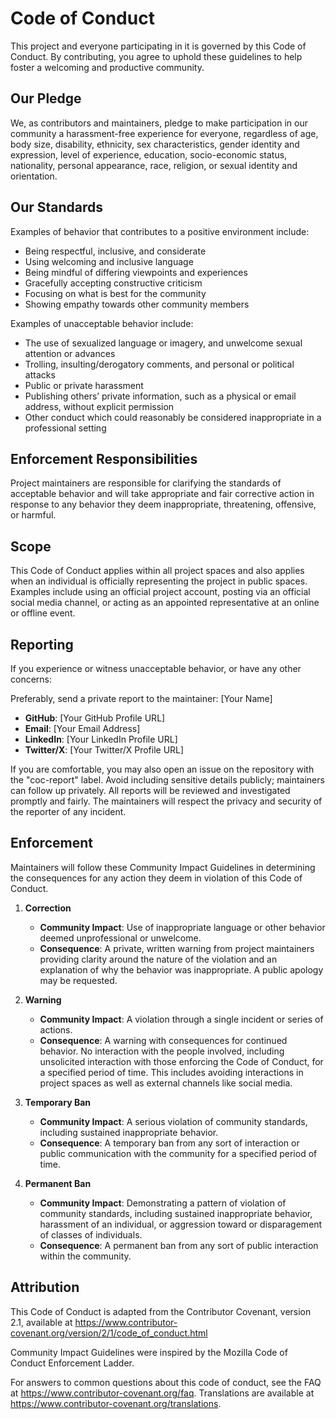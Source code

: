# Code of Conduct

This project and everyone participating in it is governed by this Code of Conduct. By contributing, you agree to uphold these guidelines to help foster a welcoming and productive community.

## Our Pledge

We, as contributors and maintainers, pledge to make participation in our community a harassment-free experience for everyone, regardless of age, body size, disability, ethnicity, sex characteristics, gender identity and expression, level of experience, education, socio-economic status, nationality, personal appearance, race, religion, or sexual identity and orientation.

## Our Standards

Examples of behavior that contributes to a positive environment include:
- Being respectful, inclusive, and considerate
- Using welcoming and inclusive language
- Being mindful of differing viewpoints and experiences
- Gracefully accepting constructive criticism
- Focusing on what is best for the community
- Showing empathy towards other community members

Examples of unacceptable behavior include:
- The use of sexualized language or imagery, and unwelcome sexual attention or advances
- Trolling, insulting/derogatory comments, and personal or political attacks
- Public or private harassment
- Publishing others’ private information, such as a physical or email address, without explicit permission
- Other conduct which could reasonably be considered inappropriate in a professional setting

## Enforcement Responsibilities

Project maintainers are responsible for clarifying the standards of acceptable behavior and will take appropriate and fair corrective action in response to any behavior they deem inappropriate, threatening, offensive, or harmful.

## Scope

This Code of Conduct applies within all project spaces and also applies when an individual is officially representing the project in public spaces. Examples include using an official project account, posting via an official social media channel, or acting as an appointed representative at an online or offline event.

## Reporting

If you experience or witness unacceptable behavior, or have any other concerns:

Preferably, send a private report to the maintainer: [Your Name]
- **GitHub**: [Your GitHub Profile URL]
- **Email**: [Your Email Address]
- **LinkedIn**: [Your LinkedIn Profile URL]
- **Twitter/X**: [Your Twitter/X Profile URL]

If you are comfortable, you may also open an issue on the repository with the "coc-report" label. Avoid including sensitive details publicly; maintainers can follow up privately. All reports will be reviewed and investigated promptly and fairly. The maintainers will respect the privacy and security of the reporter of any incident.

## Enforcement

Maintainers will follow these Community Impact Guidelines in determining the consequences for any action they deem in violation of this Code of Conduct.

1. **Correction**
   - **Community Impact**: Use of inappropriate language or other behavior deemed unprofessional or unwelcome.
   - **Consequence**: A private, written warning from project maintainers providing clarity around the nature of the violation and an explanation of why the behavior was inappropriate. A public apology may be requested.

2. **Warning**
   - **Community Impact**: A violation through a single incident or series of actions.
   - **Consequence**: A warning with consequences for continued behavior. No interaction with the people involved, including unsolicited interaction with those enforcing the Code of Conduct, for a specified period of time. This includes avoiding interactions in project spaces as well as external channels like social media.

3. **Temporary Ban**
   - **Community Impact**: A serious violation of community standards, including sustained inappropriate behavior.
   - **Consequence**: A temporary ban from any sort of interaction or public communication with the community for a specified period of time.

4. **Permanent Ban**
   - **Community Impact**: Demonstrating a pattern of violation of community standards, including sustained inappropriate behavior, harassment of an individual, or aggression toward or disparagement of classes of individuals.
   - **Consequence**: A permanent ban from any sort of public interaction within the community.

## Attribution

This Code of Conduct is adapted from the Contributor Covenant, version 2.1, available at https://www.contributor-covenant.org/version/2/1/code_of_conduct.html

Community Impact Guidelines were inspired by the Mozilla Code of Conduct Enforcement Ladder.

For answers to common questions about this code of conduct, see the FAQ at https://www.contributor-covenant.org/faq. Translations are available at https://www.contributor-covenant.org/translations.

